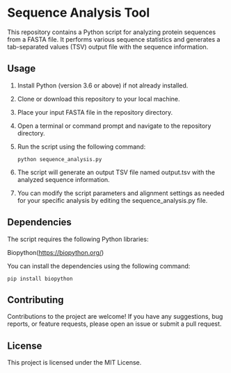 # Sequence Analysis Tool

This repository contains a Python script for analyzing protein sequences from a FASTA file. It performs various sequence statistics and generates a tab-separated values (TSV) output file with the sequence information.

## Usage

1. Install Python (version 3.6 or above) if not already installed.
2. Clone or download this repository to your local machine.
3. Place your input FASTA file in the repository directory.
4. Open a terminal or command prompt and navigate to the repository directory.
5. Run the script using the following command:

   ```shell
   python sequence_analysis.py

6. The script will generate an output TSV file named output.tsv with the analyzed sequence information.
7. You can modify the script parameters and alignment settings as needed for your specific analysis by editing the sequence_analysis.py file.

## Dependencies
The script requires the following Python libraries:

Biopython(https://biopython.org/)

You can install the dependencies using the following command:

```shell
pip install biopython
```

## Contributing
Contributions to the project are welcome! If you have any suggestions, bug reports, or feature requests, please open an issue or submit a pull request.

## License
This project is licensed under the MIT License.
